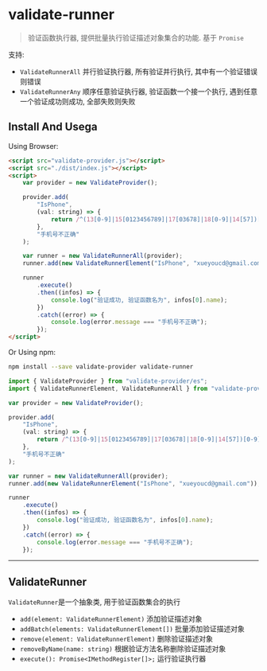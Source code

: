 # validate-runner

> 验证函数执行器, 提供批量执行验证描述对象集合的功能. 基于 `Promise`

支持:

-   `ValidateRunnerAll` 并行验证执行器, 所有验证并行执行, 其中有一个验证错误则错误
-   `ValidateRunnerAny` 顺序任意验证执行器, 验证函数一个接一个执行, 遇到任意一个验证成功则成功, 全部失败则失败

## Install And Usega

Using Browser:

```html
<script src="validate-provider.js"></script>
<script src="./dist/index.js"></script>
<script>
    var provider = new ValidateProvider();

    provider.add(
        "IsPhone",
        (val: string) => {
            return /^(13[0-9]|15[0123456789]|17[03678]|18[0-9]|14[57])[0-9]{8}$/.test(val);
        },
        "手机号不正确"
    );

    var runner = new ValidateRunnerAll(provider);
    runner.add(new ValidateRunnerElement("IsPhone", "xueyoucd@gmail.com"));

    runner
        .execute()
        .then((infos) => {
            console.log("验证成功, 验证函数名为", infos[0].name);
        })
        .catch((error) => {
            console.log(error.message === "手机号不正确");
        });
</script>
```

Or Using npm:

```sh
npm install --save validate-provider validate-runner
```

```js
import { ValidateProvider } from "validate-provider/es";
import { ValidateRunnerElement, ValidateRunnerAll } from "validate-provider/es";

var provider = new ValidateProvider();

provider.add(
    "IsPhone",
    (val: string) => {
        return /^(13[0-9]|15[0123456789]|17[03678]|18[0-9]|14[57])[0-9]{8}$/.test(val);
    },
    "手机号不正确"
);

var runner = new ValidateRunnerAll(provider);
runner.add(new ValidateRunnerElement("IsPhone", "xueyoucd@gmail.com"));

runner
    .execute()
    .then((infos) => {
        console.log("验证成功, 验证函数名为", infos[0].name);
    })
    .catch((error) => {
        console.log(error.message === "手机号不正确");
    });
```

---

## ValidateRunner

`ValidateRunner`是一个抽象类, 用于验证函数集合的执行

-   `add(element: ValidateRunnerElement)` 添加验证描述对象
-   `addBatch(elements: ValidateRunnerElement[])` 批量添加验证描述对象
-   `remove(element: ValidateRunnerElement)` 删除验证描述对象
-   `removeByName(name: string)` 根据验证方法名称删除验证描述对象
-   `execute(): Promise<IMethodRegister[]>;` 运行验证执行器
